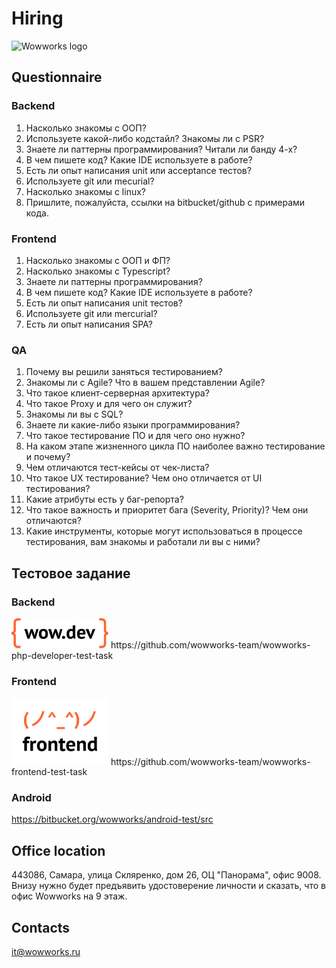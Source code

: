 # Hiring
![Wowworks logo](https://wowworks.ru/image/logo-wowworks.svg)

## Questionnaire
### Backend
1) Насколько знакомы с ООП?
2) Используете какой-либо кодстайл? Знакомы ли с PSR?
3) Знаете ли паттерны программирования? Читали ли банду 4-х?
4) В чем пишете код? Какие IDE используете в работе?
5) Есть ли опыт написания unit или acceptance тестов?
6) Используете git или mecurial?
7) Насколько знакомы с linux?
8) Пришлите, пожалуйста, ссылки на bitbucket/github с примерами кода.
### Frontend
1) Насколько знакомы с ООП и ФП?
2) Насколько знакомы с Typescript?
3) Знаете ли паттерны программирования?
4) В чем пишете код? Какие IDE используете в работе?
5) Есть ли опыт написания unit тестов?
6) Используете git или mercurial?
7) Есть ли опыт написания SPA?
### QA
1) Почему вы решили заняться тестированием?
2) Знакомы ли с Agile? Что в вашем представлении Agile?
3) Что такое клиент-серверная архитектура?
4) Что такое Proxy и для чего он служит?
5) Знакомы ли вы с SQL?
6) Знаете ли какие-либо языки программирования?
7) Что такое тестирование ПО и для чего оно нужно?
8) На каком этапе жизненного цикла ПО наиболее важно тестирование и почему?
9) Чем отличаются тест-кейсы от чек-листа?
10) Что такое UX тестирование? Чем оно отличается от UI тестирования?
11) Какие атрибуты есть у баг-репорта?
12) Что такое важность и приоритет бага (Severity, Priority)? Чем они отличаются?
13) Какие инструменты, которые могут использоваться в процессе тестирования, вам знакомы и работали ли вы с ними?

## Тестовое задание
### Backend
<img src="/images/wow.dev.png" width="155" alt="Wowworks backend">
https://github.com/wowworks-team/wowworks-php-developer-test-task

### Frontend
<img src="/images/ww-frontend-ava.png" width="155" alt="Wowworks frontend">
https://github.com/wowworks-team/wowworks-frontend-test-task

### Android
https://bitbucket.org/wowworks/android-test/src

## Office location
443086, Самара, улица Скляренко, дом 26, ОЦ "Панорама", офис 9008.
Внизу нужно будет предъявить удостоверение личности и сказать, что в офис Wowworks на 9 этаж.

## Contacts
it@wowworks.ru
